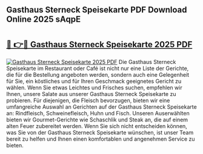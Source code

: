 ## Gasthaus Sterneck Speisekarte PDF Download Online 2025 sAqpE

# <h2><a href="http://gc7eaf8.nevu.top/?p=Gasthaus+Sterneck+Speisekarte">🔗 👉🔴 Gasthaus Sterneck Speisekarte 2025 PDF</a></h2>

[![Gasthaus Sterneck Speisekarte 2025 PDF](https://i.imgur.com/dBaPXMq.png)](http://gc7eaf8.nevu.top/?p=Gasthaus+Sterneck+Speisekarte)
Die Gasthaus Sterneck Speisekarte im Restaurant oder Café ist nicht nur eine Liste der Gerichte, die für die Bestellung angeboten werden, sondern auch eine Gelegenheit für Sie, ein köstliches und für Ihren Geschmack geeignetes Gericht zu wählen. Wenn Sie etwas Leichtes und Frisches suchen, empfehlen wir Ihnen, unsere Salate aus unserer Gasthaus Sterneck Speisekarte zu probieren. Für diejenigen, die Fleisch bevorzugen, bieten wir eine umfangreiche Auswahl an Gerichten auf der Gasthaus Sterneck Speisekarte an: Rindfleisch, Schweinefleisch, Huhn und Fisch. Unseren Auserwählten bieten wir Gourmet-Gerichte wie Schaschlik und Steak an, die auf einem alten Feuer zubereitet werden. Wenn Sie sich nicht entscheiden können, was Sie von der Gasthaus Sterneck Speisekarte wünschen, ist unser Team bereit zu helfen und Ihnen einen komfortablen und angenehmen Service zu bieten.
